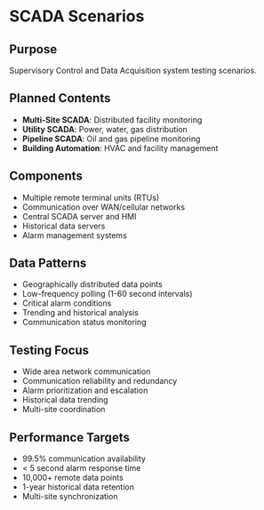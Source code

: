 # SCADA Scenarios

## Purpose
Supervisory Control and Data Acquisition system testing scenarios.

## Planned Contents
- **Multi-Site SCADA**: Distributed facility monitoring
- **Utility SCADA**: Power, water, gas distribution
- **Pipeline SCADA**: Oil and gas pipeline monitoring
- **Building Automation**: HVAC and facility management

## Components
- Multiple remote terminal units (RTUs)
- Communication over WAN/cellular networks
- Central SCADA server and HMI
- Historical data servers
- Alarm management systems

## Data Patterns
- Geographically distributed data points
- Low-frequency polling (1-60 second intervals)
- Critical alarm conditions
- Trending and historical analysis
- Communication status monitoring

## Testing Focus
- Wide area network communication
- Communication reliability and redundancy
- Alarm prioritization and escalation
- Historical data trending
- Multi-site coordination

## Performance Targets
- 99.5% communication availability
- < 5 second alarm response time
- 10,000+ remote data points
- 1-year historical data retention
- Multi-site synchronization